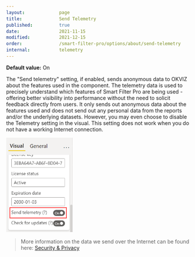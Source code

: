 ```yaml
---
layout:             page
title:              Send Telemetry
published:          true
date:               2021-11-15
modified:           2021-12-15
order:              /smart-filter-pro/options/about/send-telemetry
internal:           telemetry
---
```

**Default value:** On

The "Send telemetry" setting, if enabled, sends anonymous data to OKVIZ about the features used in the component. The telemetry data is used to precisely understand which features of Smart Filter Pro are being used - offering better visibility into performance without the need to solicit feedback directly from users. It only sends out anonymous data about the features used and does not send out any personal data from the reports and/or the underlying datasets. However, you may even choose to disable the Telemetry setting in the visual. This setting does not work when you do not have a working Internet connection.

<img src="images/send-telemetry-option.png" width="180">

> More information on the data we send over the Internet can be found here: [Security & Privacy](../../security.md)
